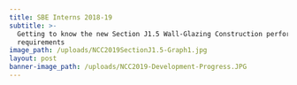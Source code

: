 ```yaml
---
title: SBE Interns 2018-19
subtitle: >-
  Getting to know the new Section J1.5 Wall-Glazing Construction performance
  requirements
image_path: /uploads/NCC2019SectionJ1.5-Graph1.jpg
layout: post
banner-image_path: /uploads/NCC2019-Development-Progress.JPG
---
```

